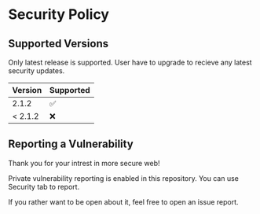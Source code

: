 # Security Policy

## Supported Versions

Only latest release is supported. User have to upgrade to recieve any latest security updates.

| Version   | Supported          |
| --------- | ------------------ |
| 2.1.2     | :white_check_mark: |
| < 2.1.2   | :x:                |

## Reporting a Vulnerability

Thank you for your intrest in more secure web!

Private vulnerability reporting is enabled in this repository. You can use Security tab to report.

If you rather want to be open about it, feel free to open an issue report.
